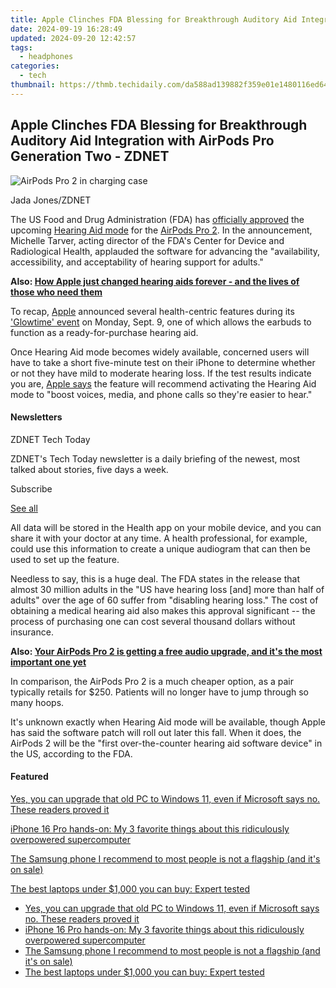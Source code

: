 ```yaml
---
title: Apple Clinches FDA Blessing for Breakthrough Auditory Aid Integration with AirPods Pro Generation Two - ZDNET
date: 2024-09-19 16:28:49
updated: 2024-09-20 12:42:57
tags:
  - headphones
categories:
  - tech
thumbnail: https://thmb.techidaily.com/da588ad139882f359e01e1480116ed64f1f64c7e5500ad5bb32d29ff957df078.jpg
---
```


## Apple Clinches FDA Blessing for Breakthrough Auditory Aid Integration with AirPods Pro Generation Two - ZDNET

![AirPods Pro 2 in charging case](https://www.zdnet.com/a/img/resize/506ee2fc4e7b62de346039393b3bcb75600289a7/2024/09/10/a5ba675f-3a19-4397-90b8-ebf67e697b4d/pro2-1.jpg?auto=webp&width=1280)

Jada Jones/ZDNET

The US Food and Drug Administration (FDA) has [officially approved](https://www.fda.gov/news-events/press-announcements/fda-authorizes-first-over-counter-hearing-aid-software) the upcoming [Hearing Aid mode](https://www.zdnet.com/article/how-apple-just-changed-hearing-aids-forever-and-the-lives-of-those-who-need-them/) for the [AirPods Pro 2](https://buy.geni.us/Proxy.ashx?TSID=368250&GR%5FURL=https%3A%2F%2Fwww.amazon.com%2FApple-Generation-Cancelling-Transparency-Personalized%2Fdp%2FB0D1XD1ZV3%2F%3Fgeniuslink%3Dtrue%26tag%3Dzd-buy-button-20%26ascsubtag%3D%5F%5FCOM%5FCLICK%5FID%5F%5F%7C67c9b900-ed48-499f-9bc9-8f9ac91793a5%7Cdtp&dtb=1). In the announcement, Michelle Tarver, acting director of the FDA's Center for Device and Radiological Health, applauded the software for advancing the "availability, accessibility, and acceptability of hearing support for adults."

**Also: [How Apple just changed hearing aids forever - and the lives of those who need them](https://www.zdnet.com/article/how-apple-just-changed-hearing-aids-forever-and-the-lives-of-those-who-need-them/)**

To recap, [Apple](https://www.zdnet.com/topic/apple/) announced several health-centric features during its ['Glowtime' event](https://www.zdnet.com/article/everything-apple-announced-at-iphone-16-event-airpods-apple-watch-series-10-ai-more/) on Monday, Sept. 9, one of which allows the earbuds to function as a ready-for-purchase hearing aid. 

Once Hearing Aid mode becomes widely available, concerned users will have to take a short five-minute test on their iPhone to determine whether or not they have mild to moderate hearing loss. If the test results indicate you are, [Apple says](https://www.apple.com/newsroom/2024/09/apple-introduces-groundbreaking-health-features/) the feature will recommend activating the Hearing Aid mode to "boost voices, media, and phone calls so they're easier to hear."

#### Newsletters

ZDNET Tech Today

ZDNET's Tech Today newsletter is a daily briefing of the newest, most talked about stories, five days a week.

 Subscribe

[See all](https://www.zdnet.com/newsletters/)

All data will be stored in the Health app on your mobile device, and you can share it with your doctor at any time. A health professional, for example, could use this information to create a unique audiogram that can then be used to set up the feature.

Needless to say, this is a huge deal. The FDA states in the release that almost 30 million adults in the "US have hearing loss \[and\] more than half of adults" over the age of 60 suffer from "disabling hearing loss." The cost of obtaining a medical hearing aid also makes this approval significant -- the process of purchasing one can cost several thousand dollars without insurance.

**Also: [Your AirPods Pro 2 is getting a free audio upgrade, and it's the most important one yet](https://www.zdnet.com/article/your-airpods-pro-2-are-getting-a-free-audio-upgrade-and-its-the-most-important-one-yet/)**

In comparison, the AirPods Pro 2 is a much cheaper option, as a pair typically retails for $250\. Patients will no longer have to jump through so many hoops.

It's unknown exactly when Hearing Aid mode will be available, though Apple has said the software patch will roll out later this fall. When it does, the AirPods 2 will be the "first over-the-counter hearing aid software device" in the US, according to the FDA. 

#### Featured

[Yes, you can upgrade that old PC to Windows 11, even if Microsoft says no. These readers proved it](https://www.zdnet.com/article/yes-you-can-upgrade-that-old-pc-to-windows-11-even-if-microsoft-says-no-these-readers-proved-it/ "Yes, you can upgrade that old PC to Windows 11, even if Microsoft says no. These readers proved it")

[iPhone 16 Pro hands-on: My 3 favorite things about this ridiculously overpowered supercomputer](https://www.zdnet.com/article/i-went-hands-on-with-iphone-16-pro-my-3-favorite-features-of-apples-pocket-supercomputer/ "iPhone 16 Pro hands-on: My 3 favorite things about this ridiculously overpowered supercomputer")

[The Samsung phone I recommend to most people is not a flagship (and it's on sale)](https://www.zdnet.com/article/the-samsung-phone-i-recommend-to-most-people-is-not-a-flagship-and-its-on-sale/ "The Samsung phone I recommend to most people is not a flagship (and it's on sale)")

[The best laptops under $1,000 you can buy: Expert tested](https://www.zdnet.com/article/best-laptop-under-1000/ "The best laptops under $1,000 you can buy: Expert tested")

* [Yes, you can upgrade that old PC to Windows 11, even if Microsoft says no. These readers proved it](https://www.zdnet.com/article/yes-you-can-upgrade-that-old-pc-to-windows-11-even-if-microsoft-says-no-these-readers-proved-it/ "Yes, you can upgrade that old PC to Windows 11, even if Microsoft says no. These readers proved it")
* [iPhone 16 Pro hands-on: My 3 favorite things about this ridiculously overpowered supercomputer](https://www.zdnet.com/article/i-went-hands-on-with-iphone-16-pro-my-3-favorite-features-of-apples-pocket-supercomputer/ "iPhone 16 Pro hands-on: My 3 favorite things about this ridiculously overpowered supercomputer")
* [The Samsung phone I recommend to most people is not a flagship (and it's on sale)](https://www.zdnet.com/article/the-samsung-phone-i-recommend-to-most-people-is-not-a-flagship-and-its-on-sale/ "The Samsung phone I recommend to most people is not a flagship (and it's on sale)")
* [The best laptops under $1,000 you can buy: Expert tested](https://www.zdnet.com/article/best-laptop-under-1000/ "The best laptops under $1,000 you can buy: Expert tested")

<ins class="adsbygoogle"
     style="display:block"
     data-ad-format="autorelaxed"
     data-ad-client="ca-pub-7571918770474297"
     data-ad-slot="1223367746"></ins>



<ins class="adsbygoogle"
     style="display:block"
     data-ad-client="ca-pub-7571918770474297"
     data-ad-slot="8358498916"
     data-ad-format="auto"
     data-full-width-responsive="true"></ins>

